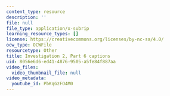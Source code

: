 ```yaml
---
content_type: resource
description: ''
file: null
file_type: application/x-subrip
learning_resource_types: []
license: https://creativecommons.org/licenses/by-nc-sa/4.0/
ocw_type: OCWFile
resourcetype: Other
title: Investigation 2, Part 6 captions
uid: 8056e6d6-ed41-4876-9505-a5fe84f887aa
video_files:
  video_thumbnail_file: null
video_metadata:
  youtube_id: PbKqGzFO4M0
---
```

